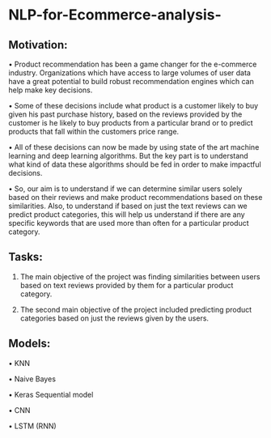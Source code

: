 # NLP-for-Ecommerce-analysis-

## Motivation:

• Product recommendation has been a game changer for the e-commerce industry. Organizations which have access to large volumes of user data have a great potential to build robust recommendation engines which can help make key decisions. 

• Some of these decisions include what product is a customer likely to buy given his past purchase history, based on the reviews provided by the customer is he likely to buy products from a particular brand or to predict products that fall within the customers price range. 

• All of these decisions can now be made by using state of the art machine learning and deep learning algorithms. But the key part is to understand what kind of data these algorithms should be fed in order to make impactful decisions. 

• So, our aim is to understand if we can determine similar users solely based on their reviews and make product recommendations based on these similarities. Also, to understand if based on just the text reviews can we predict product categories, this will help us understand if there are any specific keywords that are used more than often for a particular product category. 

## Tasks:
1.	The main objective of the project was finding similarities between users based on text reviews provided by them for a particular product category. 

2.	The second main objective of the project included predicting product categories based on just the reviews given by the users.

## Models:

• KNN

• Naive Bayes

• Keras Sequential model

• CNN

• LSTM (RNN)

